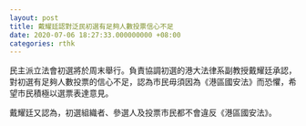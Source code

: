 ```yaml
---
layout: post
title: 戴耀廷認對泛民初選有足夠人數投票信心不足
date: 2020-07-06 18:27:33.000000000 +08:00
categories: rthk
---
```


民主派立法會初選將於周末舉行。負責協調初選的港大法律系副教授戴耀廷承認，對初選有足夠人數投票的信心不足，認為市民毋須因為《港區國安法》而恐懼，希望市民積極以選票表達意見。

戴耀廷又認為，初選組織者、參選人及投票市民都不會違反《港區國安法》。
